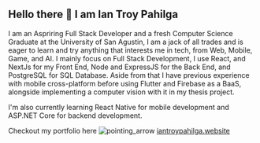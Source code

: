 ## Hello there 👋 I am Ian Troy Pahilga

I am an Aspriring Full Stack Developer and a fresh Computer Science Graduate at the University of San Agustin, I am a jack of all trades and is eager to learn and try anything that interests me in tech, from Web, Mobile, Game, and AI. I mainly focus on Full Stack Development, I use React, and NextJs for my Front End, Node and ExpressJS for the Back End, and PostgreSQL for SQL Database. Aside from that I have previous experience with mobile cross-platform before using Flutter and Firebase as a BaaS, alongside implementing a computer vision with it in my thesis project.

I'm also currently learning React Native for mobile development and ASP.NET Core for backend development.

Checkout my portfolio here ![pointing_arrow](https://media4.giphy.com/media/v1.Y2lkPTc5MGI3NjExaGtnMjB2dTd3d2xjdXN0aHBlcmcxNndkYnR5bnYyYTVmcG53N2swaSZlcD12MV9pbnRlcm5hbF9naWZfYnlfaWQmY3Q9Zw/UTjjT6id1AqYugpGbh/giphy.gif) [iantroypahilga.website](https://www.iantroypahilga.website/) 


<!--
**yyyort/yyyort** is a ✨ _special_ ✨ repository because its `README.md` (this file) appears on your GitHub profile.

Here are some ideas to get you started:

- 🔭 I’m currently working on ...
- 🌱 I’m currently learning ...
- 👯 I’m looking to collaborate on ...
- 🤔 I’m looking for help with ...
- 💬 Ask me about ...
- 📫 How to reach me: ...
- 😄 Pronouns: ...
- ⚡ Fun fact: ...
-->
